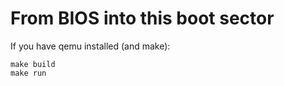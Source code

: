 # From BIOS into this boot sector

If you have qemu installed (and make):

```
make build
make run
```
